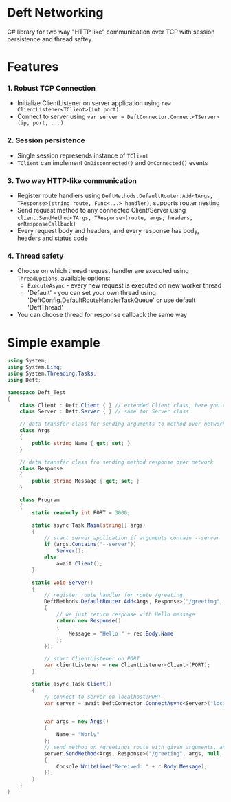 # Deft Networking
C# library for two way "HTTP like" communication over TCP with session persistence and thread saftey.

# Features

<h3>1. Robust TCP Connection</h3>

 * Initialize ClientListener on server application using `new ClientListener<TClient>(int port)`
 * Connect to server using `var server = DeftConnector.Connect<TServer>(ip, port, ...)`
 
<h3>2. Session persistence</h3>
 
 * Single session represends instance of `TClient`
 * `TClient` can implement `OnDisconnected()` and `OnConnected()` events
 
<h3>3. Two way HTTP-like communication</h3>

 * Register route handlers using `DeftMethods.DefaultRouter.Add<TArgs, TResponse>(string route, Func<...> handler)`, supports router nesting
 * Send request method to any connected Client/Server using `client.SendMethod<TArgs, TResponse>(route, args, headers, onResponseCallback)`
 * Every request body and headers, and every response has body, headers and status code
 
<h3>4. Thread safety</h3>

 * Choose on which thread request handler are executed using `ThreadOptions`, available options:
   - `ExecuteAsync` - every new request is executed on new worker thread
   - 'Default' - you can set your own thread using 'DeftConfig.DefaultRouteHandlerTaskQueue' or use default 'DeftThread'
 * You can choose thread for response callback the same way
 
# Simple example

```C#
using System;
using System.Linq;
using System.Threading.Tasks;
using Deft;

namespace Deft_Test
{
    class Client : Deft.Client { } // extended Client class, here you can override OnConnected or OnDisconnected
    class Server : Deft.Server { } // same for Server class

    // data transfer class for sending arguments to method over network
    class Args
    {
        public string Name { get; set; }
    }

    // data transfer class fro sending method response over network
    class Response
    {
        public string Message { get; set; }
    }

    class Program
    {
        static readonly int PORT = 3000;

        static async Task Main(string[] args)
        {
            // start server application if arguments contain --server
            if (args.Contains("--server"))
                Server();
            else
                await Client();
        }

        static void Server()
        {
            // register route handler for route /greeting
            DeftMethods.DefaultRouter.Add<Args, Response>("/greeting", (from, req) =>
            {
                // we just return response with Hello message
                return new Response()
                {
                    Message = "Hello " + req.Body.Name
                };
            });

            // start ClientListener on PORT
            var clientListener = new ClientListener<Client>(PORT);
        }

        static async Task Client()
        {
            // connect to server on localhost:PORT
            var server = await DeftConnector.ConnectAsync<Server>("localhost", PORT, "Server");


            var args = new Args()
            {
                Name = "Worly"
            };
            // send method on /greetings route with given arguments, and print it to console when response is received
            server.SendMethod<Args, Response>("/greeting", args, null, r =>
            {
                Console.WriteLine("Received: " + r.Body.Message);
            });
        }
    }
}

```
 
  